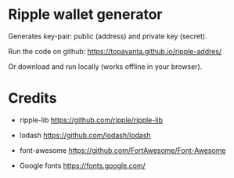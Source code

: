 # Ripple wallet generator
Generates key-pair: public (address) and private key (secret).

Run the code on github:
https://topavanta.github.io/ripple-addres/

Or download and run locally (works offline in your browser).

# Credits

- ripple-lib
https://github.com/ripple/ripple-lib

- lodash
https://github.com/lodash/lodash

- font-awesome
https://github.com/FortAwesome/Font-Awesome

- Google fonts
https://fonts.google.com/

